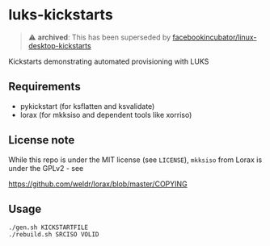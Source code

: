 # luks-kickstarts

> :warning: **archived**: This has been superseded by [facebookincubator/linux-desktop-kickstarts](https://github.com/facebookincubator/linux-desktop-kickstarts)

Kickstarts demonstrating automated provisioning with LUKS

## Requirements
- pykickstart (for ksflatten and ksvalidate)
- lorax (for mkksiso and dependent tools like xorriso)


## License note
While this repo is under the MIT license (see `LICENSE`), `mkksiso`
from Lorax is under the GPLv2 - see

  https://github.com/weldr/lorax/blob/master/COPYING

## Usage
```
./gen.sh KICKSTARTFILE
./rebuild.sh SRCISO VOLID
```

